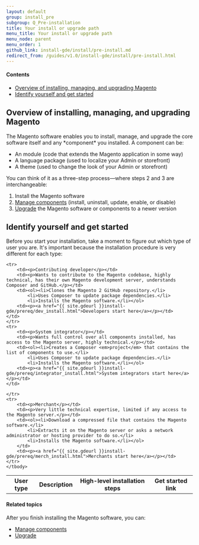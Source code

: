 ```yaml
---
layout: default
group: install_pre
subgroup: Q_Pre-installation
title: Your install or upgrade path
menu_title: Your install or upgrade path
menu_node: parent
menu_order: 1
github_link: install-gde/install/pre-install.md
redirect_from: /guides/v1.0/install-gde/install/pre-install.html
---
```


#### Contents

*	<a href="#install-overview-all">Overview of installing, managing, and upgrading Magento</a>
*	<a href="#install-overview-audience">Identify yourself and get started</a>

<h2 id="install-overview-all">Overview of installing, managing, and upgrading Magento</h2>
The Magento software enables you to install, manage, and upgrade the core software itself and any *component* you installed. A component can be:

*	An module (code that extends the Magento application in some way)
*	A language package (used to localize your Admin or storefront)
*	A theme (used to change the look of your Admin or storefront)

You can think of it as a three-step process&mdash;where steps 2 and 3 are interchangeable:

1.	Install the Magento software
2.	<a href="{{ site.gdeurl }}comp-mgr/compman-start.html">Manage components</a> (install, uninstall, update, enable, or disable)
3.	<a href="{{ site.gdeurl }}comp-mgr/upgrader/upgrade-start.html">Upgrade</a> the Magento software or components to a newer version

<!-- This guide discusses installation. After you install Magento, you can manage components and upgrade as discussed in the following guides:

*	<a href="{{ site.gdeurl }}comp-mgr/bk-compman-upgrade-guide.html">Component Manager Guide</a>
*	<a href="{{ site.gdeurl }}comp-mgr/upgrader/upgrade-start.html">Upgrade Guide</a> -->

<h2 id="install-overview-audience">Identify yourself and get started</h2>
Before you start your installation, take a moment to figure out which type of user you are. It's important because the installation procedure is very different for each type:

<table>
	<!-- <col width="25%">
	<col width="65%">
	<col width="10%"> -->
	<tbody>
		<tr>
			<th>User type</th>
			<th>Description</th>
			<th>High-level installation steps</th>
			<th>Get started link</th>
		</tr>
		
	
	<tr>
		<td><p>Contributing developer</p></td>
		<td><p>Wants to contribute to the Magento codebase, highly technical, has their own Magento development server, understands Composer and GitHub.</p></td>
		<td><ol><li>Clones the Magento 2 GitHub repository.</li>
			<li>Uses Composer to update package dependencies.</li>
			<li>Installs the Magento software.</li></ol>
		<td><p><a href="{{ site.gdeurl }}install-gde/prereq/dev_install.html">Developers start here</a></p></td>
	</td>
	</tr>
	<tr>
		<td><p>System integrator</p></td>
		<td><p>Wants full control over all components installed, has access to the Magento server, highly technical.</p></td>
		<td><ol><li>Creates a Composer <em>project</em> that contains the list of components to use.</li>
			<li>Uses Composer to update package dependencies.</li>
			<li>Installs the Magento software.</li></ol>
		<td><p><a href="{{ site.gdeurl }}install-gde/prereq/integrator_install.html">System integrators start here</a></p></td>
	</td>

	</tr>
	<tr>
		<td><p>Merchant</p></td>
		<td><p>Very little technical expertise, limited if any access to the Magento server.</p></td>
		<td><ol><li>Download a compressed file that contains the Magento software.</li>
			<li>Extracts it on the Magento server or asks a network administrator or hosting provider to do so.</li>
			<li>Installs the Magento software.</li></ol>
		</td>
		<td><p><a href="{{ site.gdeurl }}install-gde/prereq/merch_install.html">Merchants start here</a></p></td>
	</tr>
	</tbody>
</table>

#### Related topics
After you finish installing the Magento software, you can:

*	<a href="{{ site.gdeurl }}comp-mgr/bk-compman-upgrade-guide.html">Manage components</a>
*	<a href="{{ site.gdeurl }}comp-mgr/bk-compman-upgrade-guide.html">Upgrade</a>

